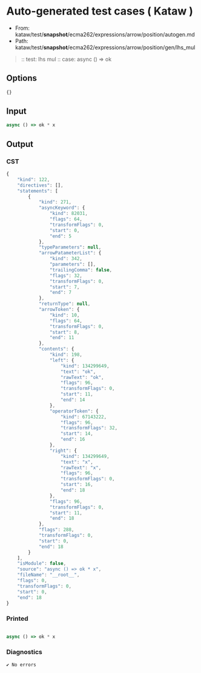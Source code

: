 # Auto-generated test cases ( Kataw )
- From: kataw/test/__snapshot__/ecma262/expressions/arrow/position/autogen.md
- Path: kataw/test/__snapshot__/ecma262/expressions/arrow/position/gen/lhs_mul
> :: test: lhs mul
> :: case: async () => ok
## Options

`````js
{}
`````
## Input

`````js
async () => ok * x
`````
## Output

### CST

```javascript
{
    "kind": 122,
    "directives": [],
    "statements": [
        {
            "kind": 271,
            "asyncKeyword": {
                "kind": 82031,
                "flags": 64,
                "transformFlags": 0,
                "start": 0,
                "end": 5
            },
            "typeParameters": null,
            "arrowPatameterList": {
                "kind": 342,
                "parameters": [],
                "trailingComma": false,
                "flags": 32,
                "transformFlags": 0,
                "start": 7,
                "end": 7
            },
            "returnType": null,
            "arrowToken": {
                "kind": 10,
                "flags": 64,
                "transformFlags": 0,
                "start": 8,
                "end": 11
            },
            "contents": {
                "kind": 198,
                "left": {
                    "kind": 134299649,
                    "text": "ok",
                    "rawText": "ok",
                    "flags": 96,
                    "transformFlags": 0,
                    "start": 11,
                    "end": 14
                },
                "operatorToken": {
                    "kind": 67143222,
                    "flags": 96,
                    "transformFlags": 32,
                    "start": 14,
                    "end": 16
                },
                "right": {
                    "kind": 134299649,
                    "text": "x",
                    "rawText": "x",
                    "flags": 96,
                    "transformFlags": 0,
                    "start": 16,
                    "end": 18
                },
                "flags": 96,
                "transformFlags": 0,
                "start": 11,
                "end": 18
            },
            "flags": 288,
            "transformFlags": 0,
            "start": 0,
            "end": 18
        }
    ],
    "isModule": false,
    "source": "async () => ok * x",
    "fileName": "__root__",
    "flags": 0,
    "transformFlags": 0,
    "start": 0,
    "end": 18
}
```

### Printed

```javascript

async () => ok * x
```

### Diagnostics

```javascript
✔ No errors
```

